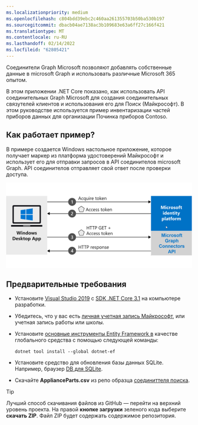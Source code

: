```yaml
---
ms.localizationpriority: medium
ms.openlocfilehash: c804bdd39ebc2c460aa261355703b50ba530b197
ms.sourcegitcommit: dbacb04ae7138ac3b109683e63a6ff27c166f421
ms.translationtype: MT
ms.contentlocale: ru-RU
ms.lasthandoff: 02/14/2022
ms.locfileid: "62805421"
---
```

<!-- markdownlint-disable MD002 MD025 MD041 -->
<!--- # Introduction --->

Соединители Graph Microsoft позволяют добавлять собственные данные в microsoft Graph и использовать различные Microsoft 365 опытом.

В этом приложении .NET Core показано, как использовать API соединительных Graph Microsoft для создания соединительных связутелей клиентов и использования его для Поиск (Майкрософт). В этом руководстве используется пример инвентаризации частей приборов данных для организации Починка приборов Contoso.

## <a name="how-does-the-sample-work"></a>Как работает пример?

В примере создается Windows настольное приложение, которое получает маркер из платформа удостоверений Майкрософт и использует его для отправки запросов в API соединителов microsoft Graph. API соединителов отправляет свой ответ после проверки доступа.

![Схема, показывающая Windows, приобретаемое маркером и использующее его для доступа к API соединителов Microsoft Graph.](images/connectors-images/build1.png)

## <a name="prerequisites"></a>Предварительные требования

* Установите [Visual Studio 2019](https://visualstudio.microsoft.com/) с [SDK .NET Core 3.1](https://www.microsoft.com/net/download/core) на компьютере разработки.
* Убедитесь, что у вас есть [личная учетная запись Майкрософт](https://signup.live.com/), или учетная запись работы или школы.
* Установите [основные инструменты Entity Framework в](/ef/core/miscellaneous/cli/dotnet) качестве глобального средства с помощью следующей команды:

    ```dotnetcli
    dotnet tool install --global dotnet-ef
    ```

* Установите средство для обновления базы данных SQLite. Например, браузер [DB для SQLite](https://sqlitebrowser.org/).
* Скачайте **ApplianceParts.csv** из репо образца [соединиттеля поиска](https://github.com/microsoftgraph/msgraph-search-connector-sample/blob/master/PartsInventoryConnector/ApplianceParts.csv).

> [!TIP]
> Лучший способ скачивания файлов из GitHub — перейти на верхний уровень проекта. На правой **кнопке загрузки** зеленого кода выберите **скачать ZIP**. Файл ZIP будет содержать содержимое репозитория.
